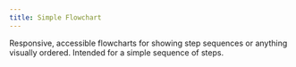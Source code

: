 ```yaml
---
title: Simple Flowchart
---
```

Responsive, accessible flowcharts for showing step sequences or anything visually ordered. Intended for a simple sequence of steps.
